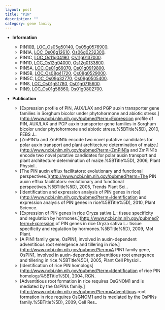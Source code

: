 ```yaml
---
layout: post
title: "PIN"
description: ""
category: gene family
---
```


* **Information**  
    + PIN10B, [LOC_Os05g50140](http://rice.uga.edu/cgi-bin/ORF_infopage.cgi?orf=LOC_Os05g50140), [Os05g0576900](https://rapdb.dna.affrc.go.jp/locus/?name=Os05g0576900).
    + PIN1A, [LOC_Os06g12610](http://rice.uga.edu/cgi-bin/ORF_infopage.cgi?orf=LOC_Os06g12610), [Os06g0232300](https://rapdb.dna.affrc.go.jp/locus/?name=Os06g0232300).
    + PIN1C, [LOC_Os11g04190](http://rice.uga.edu/cgi-bin/ORF_infopage.cgi?orf=LOC_Os11g04190), [Os11g0137000](https://rapdb.dna.affrc.go.jp/locus/?name=Os11g0137000).
    + PIN1D, [LOC_Os12g04000](http://rice.uga.edu/cgi-bin/ORF_infopage.cgi?orf=LOC_Os12g04000), [Os12g0133800](https://rapdb.dna.affrc.go.jp/locus/?name=Os12g0133800).
    + PIN5A, [LOC_Os01g69070](http://rice.uga.edu/cgi-bin/ORF_infopage.cgi?orf=LOC_Os01g69070), [Os01g0919800](https://rapdb.dna.affrc.go.jp/locus/?name=Os01g0919800).
    + PIN5B, [LOC_Os08g41720](http://rice.uga.edu/cgi-bin/ORF_infopage.cgi?orf=LOC_Os08g41720), [Os08g0529000](https://rapdb.dna.affrc.go.jp/locus/?name=Os08g0529000).
    + PIN5C, [LOC_Os09g32770](http://rice.uga.edu/cgi-bin/ORF_infopage.cgi?orf=LOC_Os09g32770), [Os09g0505400](https://rapdb.dna.affrc.go.jp/locus/?name=Os09g0505400).
    + PIN8, [LOC_Os01g51780](http://rice.uga.edu/cgi-bin/ORF_infopage.cgi?orf=LOC_Os01g51780), [Os01g0715600](https://rapdb.dna.affrc.go.jp/locus/?name=Os01g0715600).
    + PIN9, [LOC_Os01g58860](http://rice.uga.edu/cgi-bin/ORF_infopage.cgi?orf=LOC_Os01g58860), [Os01g0802700](https://rapdb.dna.affrc.go.jp/locus/?name=Os01g0802700).

* **Publication**  
    + [Expression profile of PIN, AUX/LAX and PGP auxin transporter gene families in Sorghum bicolor under phytohormone and abiotic stress.](http://www.ncbi.nlm.nih.gov/pubmed?term=Expression profile of PIN, AUX/LAX and PGP auxin transporter gene families in Sorghum bicolor under phytohormone and abiotic stress.%5BTitle%5D), 2010, FEBS J..
    + [ZmPIN1a and ZmPIN1b encode two novel putative candidates for polar auxin transport and plant architecture determination of maize.](http://www.ncbi.nlm.nih.gov/pubmed?term=ZmPIN1a and ZmPIN1b encode two novel putative candidates for polar auxin transport and plant architecture determination of maize.%5BTitle%5D), 2006, Plant Physiol..
    + [The PIN auxin efflux facilitators: evolutionary and functional perspectives.](http://www.ncbi.nlm.nih.gov/pubmed?term=The PIN auxin efflux facilitators: evolutionary and functional perspectives.%5BTitle%5D), 2005, Trends Plant Sci..
    + [Identification and expression analysis of PIN genes in rice](http://www.ncbi.nlm.nih.gov/pubmed?term=Identification and expression analysis of PIN genes in rice%5BTitle%5D), 2010, Plant Science.
    + [Expression of PIN genes in rice Oryza sativa L.: tissue specificity and regulation by hormones.](http://www.ncbi.nlm.nih.gov/pubmed?term=Expression of PIN genes in rice Oryza sativa L.: tissue specificity and regulation by hormones.%5BTitle%5D), 2009, Mol Plant.
    + [A PIN1 family gene, OsPIN1, involved in auxin-dependent adventitious root emergence and tillering in rice.](http://www.ncbi.nlm.nih.gov/pubmed?term=A PIN1 family gene, OsPIN1, involved in auxin-dependent adventitious root emergence and tillering in rice.%5BTitle%5D), 2005, Plant Cell Physiol..
    + [Identification of rice PIN homologs](http://www.ncbi.nlm.nih.gov/pubmed?term=Identification of rice PIN homologs%5BTitle%5D), 2004, RGN.
    + [Adventitious root formation in rice requires OsGNOM1 and is mediated by the OsPINs family.](http://www.ncbi.nlm.nih.gov/pubmed?term=Adventitious root formation in rice requires OsGNOM1 and is mediated by the OsPINs family.%5BTitle%5D), 2009, Cell Res..


